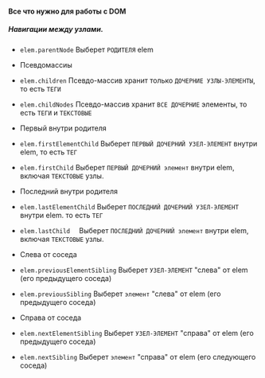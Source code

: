 #### Все что нужно для работы с DOM

##### Навигации между узлами.

 - `elem.parentNode`	Выберет `РОДИТЕЛЯ` elem

- Псевдомассиы
 - `elem.children`	Псевдо-массив хранит только `ДОЧЕРНИЕ УЗЛЫ-ЭЛЕМЕНТЫ`, то есть `ТЕГИ`

 - `elem.childNodes`	Псевдо-массив хранит `ВСЕ ДОЧЕРНИЕ` элементы, то есть `ТЕГИ` и `ТЕКСТОВЫЕ`

- Первый внутри родителя
 - `elem.firstElementChild`	Выберет `ПЕРВЫЙ ДОЧЕРНИЙ УЗЕЛ-ЭЛЕМЕНТ` внутри elem, то есть `ТЕГ`

 - `elem.firstChild`	Выберет `ПЕРВЫЙ ДОЧЕРНИЙ элемент`  внутри elem, включая `ТЕКСТОВЫЕ` узлы.


- Последний внутри родителя
 - `elem.lastElementChild`	Выберет `ПОСЛЕДНИЙ ДОЧЕРНИЙ УЗЕЛ-ЭЛЕМЕНТ` внутри elem. то есть `ТЕГ`

 - `elem.lastChild	` Выберет `ПОСЛЕДНИЙ ДОЧЕРНИЙ элемент`  внутри elem, включая `ТЕКСТОВЫЕ` узлы.

- Слева от соседа
 - `elem.previousElementSibling`	Выберет `УЗЕЛ-ЭЛЕМЕНТ` "слева" от elem (его предыдущего соседа) 

 - `elem.previousSibling`	Выберет `элемент` "слева" от elem (его предыдущего соседа)


- Справа от соседа
 - `elem.nextElementSibling`	Выберет `УЗЕЛ-ЭЛЕМЕНТ` "справа" от elem (его предыдущего соседа)

 - `elem.nextSibling`	Выберет `элемент` "справа" от elem (его следующего соседа)
